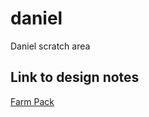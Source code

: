 # daniel
Daniel scratch area

## Link to design notes

[Farm Pack](https://docs.google.com/document/d/1TKPcFwAaC8oFoY7ejqC3g5Hh1VR6UCgbPwM-4f4NLok)
